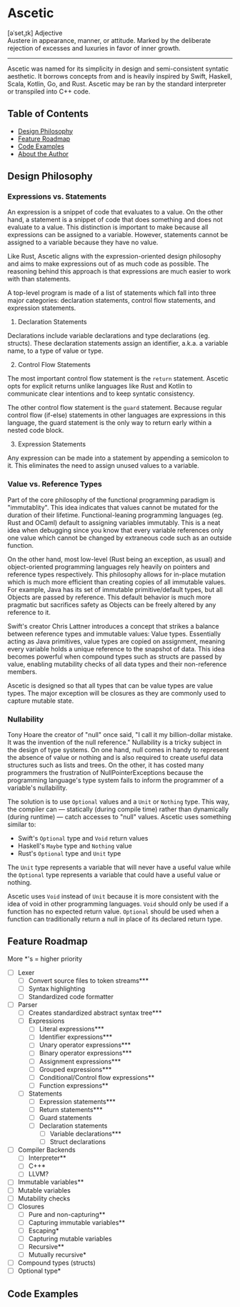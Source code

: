 # Ascetic
[əˈset̬.ɪk] Adjective  
Austere in appearance, manner, or attitude. 
Marked by the deliberate rejection of excesses and luxuries in favor of inner growth.

---

Ascetic was named for its simplicity in design and semi-consistent syntatic aesthetic. 
It borrows concepts from and is heavily inspired by Swift, Haskell, Scala, Kotlin, Go, and Rust. 
Ascetic may be ran by the standard interpreter or transpiled into C++ code. 

## Table of Contents

<!-- no toc -->
- [Design Philosophy](#design-philosophy)
- [Feature Roadmap](#feature-roadmap)
- [Code Examples](#code-examples)
- [About the Author](#about-the-author)

## Design Philosophy

### Expressions vs. Statements
An expression is a snippet of code that evaluates to a value. 
On the other hand, a statement is a snippet of code that does something and does not evaluate to a value. 
This distinction is important to make because all expressions can be assigned to a variable. 
However, statements cannot be assigned to a variable because they have no value.  

Like Rust, Ascetic aligns with the expression-oriented design philosophy and aims to make expressions out of as much code as possible. 
The reasoning behind this approach is that expressions are much easier to work with than statements. 

A top-level program is made of a list of statements which fall into three major categories:
declaration statements, control flow statements, and expression statements.

1. Declaration Statements  

Declarations include variable declarations and type declarations (eg. structs). 
These declaration statements assign an identifier, a.k.a. a variable name, to a type of value or type.

2. Control Flow Statements

The most important control flow statement is the `return` statement. 
Ascetic opts for explicit returns unlike languages like Rust and Kotlin to communicate clear intentions and to keep syntatic consistency.  

The other control flow statement is the `guard` statement. 
Because regular control flow (if-else) statements in other languages are expressions in this language, the guard statement is the only way to return early within a nested code block.

3. Expression Statements  

Any expression can be made into a statement by appending a semicolon to it. 
This eliminates the need to assign unused values to a variable.

### Value vs. Reference Types
Part of the core philosophy of the functional programming paradigm is "immutablity". 
This idea indicates that values cannot be mutated for the duration of their lifetime.
Functional-leaning programming languages (eg. Rust and OCaml) default to assigning variables immutably. 
This is a neat idea when debugging since you know that every variable references only one value which cannot be changed by extraneous code such as an outside function.

On the other hand, most low-level (Rust being an exception, as usual) and object-oriented programming languages rely heavily on pointers and reference types respectively. 
This philosophy allows for in-place mutation which is much more efficient than creating copies of all immutable values.
For example, Java has its set of immutable primitive/default types, but all Objects are passed by reference. 
This default behavior is much more pragmatic but sacrifices safety as Objects can be freely altered by any reference to it.

Swift's creator Chris Lattner introduces a concept that strikes a balance between reference types and immutable values: Value types.
Essentially acting as Java primitives, value types are copied on assignment, meaning every variable holds a unique reference to the snapshot of data. 
This idea becomes powerful when compound types such as structs are passed by value, enabling mutability checks of all data types and their non-reference members. 

Ascetic is designed so that all types that can be value types are value types. 
The major exception will be closures as they are commonly used to capture mutable state. 

### Nullability
Tony Hoare the creator of "null" once said, "I call it my billion-dollar mistake. It was the invention of the null reference." 
Nullability is a tricky subject in the design of type systems. 
On one hand, null comes in handy to represent the absence of value or nothing and is also required to create useful data structures such as lists and trees.
On the other, it has costed many programmers the frustration of NullPointerExceptions because the programming language's type system fails to inform the programmer of a variable's nullability.  

The solution is to use `Optional` values and a `Unit` or `Nothing` type. 
This way, the compiler can — statically (during compile time) rather than dynamically (during runtime) — catch accesses to "null" values.
Ascetic uses something similar to:
- Swift's `Optional` type and `Void` return values
- Haskell's `Maybe` type and `Nothing` value
- Rust's `Optional` type and `Unit` type

The `Unit` type represents a variable that will never have a useful value while the `Optional` type represents a variable that could have a useful value or nothing.

Ascetic uses `Void` instead of `Unit` because it is more consistent with the idea of void in other programming languages. 
`Void` should only be used if a function has no expected return value. 
`Optional` should be used when a function can traditionally return a null in place of its declared return type.

<!-- 

### Error Handling 

### Protocols/Interfaces vs. Inheritance

Swift protocols (or interfaces in other languages) are contracts that structures may fulfill. 
Ascetic aims to offer something with the portability of Swift protocols but also features of abstract classes. 
While inheritance can theoretically do everything protocols can, the orthogonality of protocol composition offers a more concise and flat (as opposed to nested) way of requesting values that fulfill multiple contracts. 

Ascetic's structs are also final meaning structs may not extend/inherent from other structs. 
This promotes the philosophy of using protocols for both contracts and repeated code.

-->

## Feature Roadmap
More *'s = higher priority

- [ ] Lexer
  - [ ] Convert source files to token streams***
  - [ ] Syntax highlighting
  - [ ] Standardized code formatter
- [ ] Parser
  - [ ] Creates standardized abstract syntax tree***
  - [ ] Expressions
    - [ ] Literal expressions***
    - [ ] Identifier expressions***
    - [ ] Unary operator expressions***
    - [ ] Binary operator expressions***
    - [ ] Assignment expressions***
    - [ ] Grouped expressions***
    - [ ] Conditional/Control flow expressions**
    - [ ] Function expressions**
  - [ ] Statements
    - [ ] Expression statements***
    - [ ] Return statements***
    - [ ] Guard statements
    - [ ] Declaration statements
      - [ ] Variable declarations***
      - [ ] Struct declarations
- [ ] Compiler Backends
  - [ ] Interpreter**
  - [ ] C++*
  - [ ] LLVM?

- [ ] Immutable variables**
- [ ] Mutable variables
- [ ] Mutability checks
- [ ] Closures
  - [ ] Pure and non-capturing**
  - [ ] Capturing immutable variables**
  - [ ] Escaping*
  - [ ] Capturing mutable variables
  - [ ] Recursive**
  - [ ] Mutually recursive*
- [ ] Compound types (structs)
- [ ] Optional type*

<!--

---
- [ ] Array/List collection
- [ ] Enums
- [ ] Generics
- [ ] Protocols

- [ ] Modules
- [ ] A standard library
  - [ ] Collections Module
  - [ ] Foreign Function Interface Module
  - [ ] Filesystem Module
  - [ ] Graphics Module
  - [ ] GUI Module
  - [ ] Networking Module
  - [ ] Audio Module
  - [ ] Type Reflection Module
  - [ ] Memory Management Module

-->

## Code Examples
